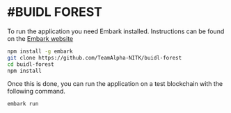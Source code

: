 # #BUIDL FOREST

To run the application you need Embark installed. Instructions can be found on the [Embark website](https://embark.status.im/docs/index.html)

```bash
npm install -g embark
git clone https://github.com/TeamAlpha-NITK/buidl-forest
cd buidl-forest
npm install
```

Once this is done, you can run the application on a test blockchain with the following command.
```bash
embark run
```